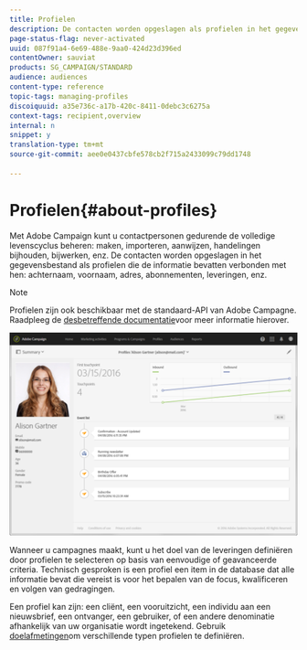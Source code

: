 ```yaml
---
title: Profielen
description: De contacten worden opgeslagen als profielen in het gegevensbestand van de Campagne, en door hun volledige levenscyclus bijgewerkt.
page-status-flag: never-activated
uuid: 087f91a4-6e69-488e-9aa0-424d23d396ed
contentOwner: sauviat
products: SG_CAMPAIGN/STANDARD
audience: audiences
content-type: reference
topic-tags: managing-profiles
discoiquuid: a35e736c-a17b-420c-8411-0debc3c6275a
context-tags: recipient,overview
internal: n
snippet: y
translation-type: tm+mt
source-git-commit: aee0e0437cbfe578cb2f715a2433099c79dd1748

---
```



# Profielen{#about-profiles}

Met Adobe Campaign kunt u contactpersonen gedurende de volledige levenscyclus beheren: maken, importeren, aanwijzen, handelingen bijhouden, bijwerken, enz. De contacten worden opgeslagen in het gegevensbestand als profielen die de informatie bevatten verbonden met hen: achternaam, voornaam, adres, abonnementen, leveringen, enz.

>[!NOTE]
>
>Profielen zijn ook beschikbaar met de standaard-API van Adobe Campagne. Raadpleeg de [desbetreffende documentatie](../../api/using/retrieving-profiles.md)voor meer informatie hierover.

![](assets/marketing_history.png)

Wanneer u campagnes maakt, kunt u het doel van de leveringen definiëren door profielen te selecteren op basis van eenvoudige of geavanceerde criteria. Technisch gesproken is een profiel een item in de database dat alle informatie bevat die vereist is voor het bepalen van de focus, kwalificeren en volgen van gedragingen.

Een profiel kan zijn: een cliënt, een vooruitzicht, een individu aan een nieuwsbrief, een ontvanger, een gebruiker, of een andere denominatie afhankelijk van uw organisatie wordt ingetekend. Gebruik [doelafmetingen](../../automating/using/query.md#targeting-dimensions-and-resources)om verschillende typen profielen te definiëren.

